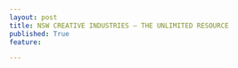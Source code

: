 ```yaml
---
layout: post
title: NSW CREATIVE INDUSTRIES – THE UNLIMITED RESOURCE
published: True
feature: 

---
```


